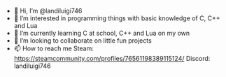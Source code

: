 - 👋 Hi, I’m @landiluigi746
- 👀 I’m interested in programming things with basic knowledge of C, C++ and Lua
- 🌱 I’m currently learning C at school, C++ and Lua on my own
- 💞️ I’m looking to collaborate on little fun projects
- 📫 How to reach me 
      Steam: https://steamcommunity.com/profiles/76561198389115124/
      Discord: landiluigi746

<!---
landiluigi746/landiluigi746 is a ✨ special ✨ repository because its `README.md` (this file) appears on your GitHub profile.
You can click the Preview link to take a look at your changes.
--->

